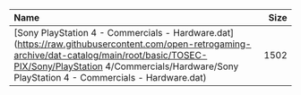 |Name|Size|
|:---|---:|
|[Sony PlayStation 4 - Commercials - Hardware.dat](https://raw.githubusercontent.com/open-retrogaming-archive/dat-catalog/main/root/basic/TOSEC-PIX/Sony/PlayStation 4/Commercials/Hardware/Sony PlayStation 4 - Commercials - Hardware.dat)|1502|
